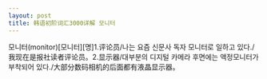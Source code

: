 ```yaml
---
layout: post
title: 韩语初阶词汇3000详解 모니터
---
```


모니터(monitor)[모니터][명]1.评论员/나는 요즘 신문사 독자 모니터로 일하고 있다./我现在是报社读者评论员。2.显示器/대부분의 디지털 카메라 후면에는 액정모니터가 부착되어 있다./大部分数码相机的后面都有液晶显示器。
